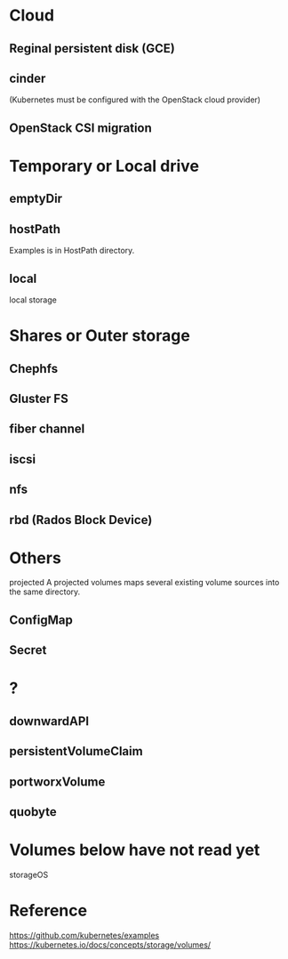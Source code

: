 # Cloud

## Reginal persistent disk (GCE)

## cinder
(Kubernetes must be configured with the OpenStack cloud provider)

## OpenStack CSI migration

# Temporary or Local drive
## emptyDir

## hostPath

[comment]: # (Done)

Examples is in HostPath directory.

## local

local storage

# Shares or Outer storage
## Chephfs

## Gluster FS

## fiber channel

## iscsi

## nfs

## rbd (Rados Block Device)

# Others
projected
A projected volumes maps several existing volume sources into the same directory.

## ConfigMap

## Secret

# ?
## downwardAPI
## persistentVolumeClaim
## portworxVolume
## quobyte

# Volumes below have not read yet
storageOS

# Reference
https://github.com/kubernetes/examples
https://kubernetes.io/docs/concepts/storage/volumes/
